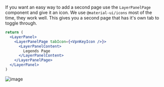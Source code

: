 If you want an easy way to add a second page use the `LayerPanelPage` component and give it an icon. We use `@material-ui/icons` most of the time, they work well. This gives you a second page that has it's own tab to toggle through.
```jsx
return (
  <LayerPanel>
    <LayerPanelPage tabIcon={<VpnKeyIcon />}>
      <LayerPanelContent>
        Legends Page
      </LayerPanelContent>
    </LayerPanelPage>
  </LayerPanel>
)
```
![image](https://github.platforms.engineering/storage/user/2990/files/59702f80-86d2-11ea-8633-e35602cec3c5)
